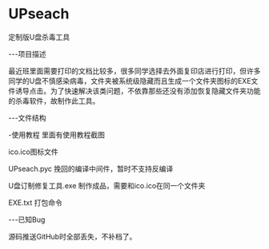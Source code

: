 # UPseach
定制版U盘杀毒工具


---项目描述

最近班里面需要打印的文档比较多，很多同学选择去外面复印店进行打印，但许多同学的U盘不慎感染病毒，文件夹被系统级隐藏而且生成一个文件夹图标的EXE文件诱导点击。为了快速解决该类问题，不依靠那些还没有添加恢复隐藏文件夹功能的杀毒软件，故制作此工具。

---文件结构

-使用教程 里面有使用教程截图

ico.ico图标文件

UPseach.pyc 挽回的编译中间件，暂时不支持反编译

U盘订制修复工具.exe 制作成品，需要和ico.ico在同一个文件夹

EXE.txt 打包命令

---已知Bug

源码推送GitHub时全部丢失，不补档了。

